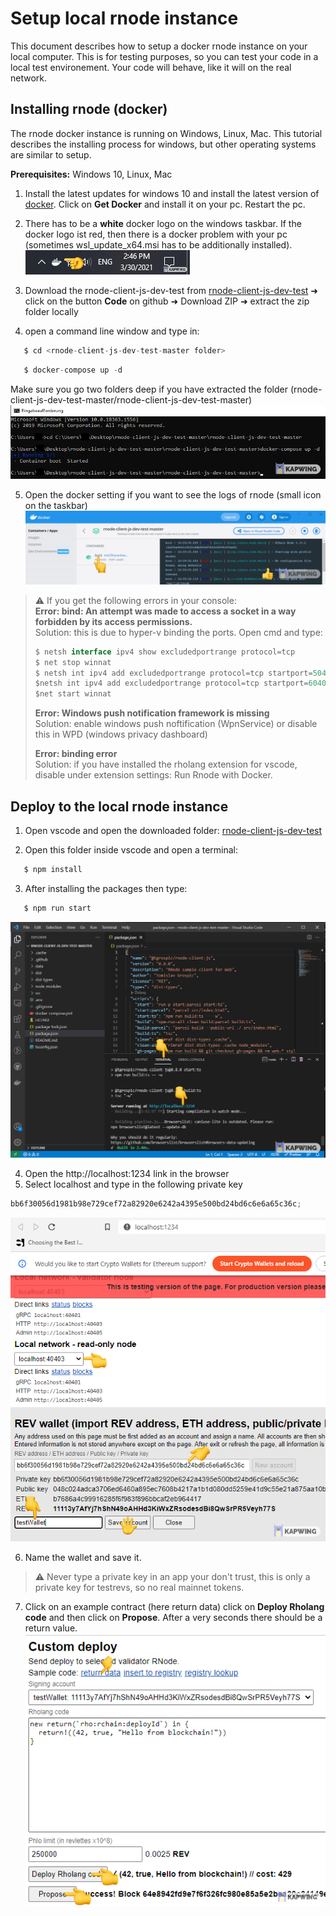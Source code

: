 # Setup local rnode instance

This document describes how to setup a docker rnode instance on your local computer. This is for testing purposes, so you can test your code in a local test environement. Your code will behave, like it will on the real network.

## Installing rnode (docker)

The rnode docker instance is running on Windows, Linux, Mac. This tutorial describes the installing process for windows, but other operating systems are similar to setup.

**Prerequisites:**
Windows 10, Linux, Mac

1. Install the latest updates for windows 10 and install the latest version of [docker](https://hub.docker.com/editions/community/docker-ce-desktop-windows/). Click on **Get Docker** and install it on your pc. Restart the pc.
2. There has to be a **white** docker logo on the windows taskbar.
   If the docker logo ist red, then there is a docker problem with your pc (sometimes wsl_update_x64.msi has to be additionally installed).
   ![vscode1](./images/vscode-1.png)

3. Download the rnode-client-js-dev-test from [rnode-client-js-dev-test](https://github.com/tgrospic/rnode-client-js-dev-test) ➜ click on the button **Code** on github ➜ Download ZIP ➜ extract the zip folder locally
4. open a command line window and type in:

```javascript
   $ cd <rnode-client-js-dev-test-master folder>
```

```javascript
   $ docker-compose up -d
```

Make sure you go two folders deep if you have extracted the folder (rnode-client-js-dev-test-master/rnode-client-js-dev-test-master)
![sdk-1](./images/sdk-1.png)

5. Open the docker setting if you want to see the logs of rnode (small icon on the taskbar)
   ![sdk-2](./images/sdk-2.png)

> ⚠️ If you get the following errors in your console:  
> **Error: bind: An attempt was made to access a socket in a way forbidden by its access permissions.**  
> Solution: this is due to hyper-v binding the ports. Open cmd and type:
>
> ```javascript
> $ netsh interface ipv4 show excludedportrange protocol=tcp
> $ net stop winnat
> $ netsh int ipv4 add excludedportrange protocol=tcp startport=50400 numberofports=10
> $netsh int ipv4 add excludedportrange protocol=tcp startport=60400 numberofports=10numberofports=10
> $net start winnat
> ```
>
> **Error: Windows push notification framework is missing**  
> Solution: enable windows push noftification (WpnService) or disable this in WPD (windows privacy dashboard)
>
> **Error: binding error**  
> Solution: if you have installed the rholang extension for vscode, disable under extension settings: Run Rnode with Docker.

## Deploy to the local rnode instance

1. Open vscode and open the downloaded folder: [rnode-client-js-dev-test](https://github.com/tgrospic/rnode-client-js-dev-test)

2. Open this folder inside vscode and open a terminal:

```javascript
   $ npm install
```

3. After installing the packages then type:

```javascript
   $ npm run start
```

![sdk-3](./images/sdk-3.png)

4. Open the http://localhost:1234 link in the browser
5. Select localhost and type in the following private key

```javascript
bb6f30056d1981b98e729cef72a82920e6242a4395e500bd24bd6c6e6a65c36c;
```

![sdk-4](./images/sdk-4.png)

6. Name the wallet and save it.

> ⚠️ Never type a private key in an app your don't trust, this is only a private key for testrevs, so no real mainnet tokens.

7. Click on an example contract (here return data) click on **Deploy Rholang code** and then click on **Propose**. After a very seconds there should be a return value.
   ![sdk-5](./images/sdk-5.png)
